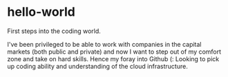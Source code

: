 # hello-world

First steps into the coding world.

I've been privileged to be able to work with companies in the capital markets (both public and private) and now I want to step out of my comfort zone and take on hard skills. Hence my foray into Github (: Looking to pick up coding ability and understanding of the cloud infrastructure. 
